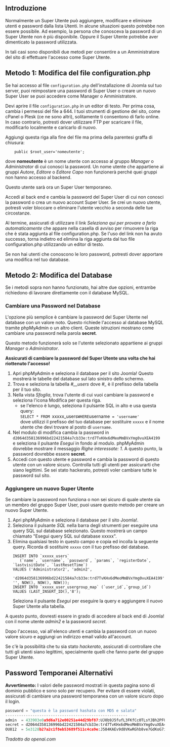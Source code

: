 <!-- Filename: How_do_you_recover_or_reset_your_admin_password%3F / Display title: Recupero Password Amministratore  -->

## Introduzione

Normalmente un Super Utente può aggiungere, modificare e eliminare utenti e password dalla lista Utenti. In alcune situazioni questo potrebbe non essere possibile. Ad esempio, la persona che conosceva la password di un Super Utente non è più disponibile. Oppure il Super Utente potrebbe aver dimenticato la password utilizzata.

In tali casi sono disponibili due metodi per consentire a un Amministratore del sito di effettuare l'accesso come Super Utente.  

## Metodo 1: Modifica del file configuration.php

Se hai accesso al file `configuration.php` dell'installazione di Joomla sul tuo server, puoi reimpostare una password di Super User o creare un nuovo Super User se puoi accedere come Manager o Amministratore.

Devi aprire il file `configuration.php` in un editor di testo. Per prima cosa, cambia i permessi del file a 644. I tuoi strumenti di gestione del sito, come cPanel o Plesk (ce ne sono altri), solitamente ti consentono di farlo online. In caso contrario, potresti dover utilizzare FTP per scaricare il file, modificarlo localmente e caricarlo di nuovo.

Aggiungi questa riga alla fine del file ma prima della parentesi graffa di chiusura:
```
    public $root_user='nomeutente';
```
dove **nomeutente** è un nome utente con accesso al gruppo *Manager* o *Administrator* di cui conosci la password. Un nome utente che appartiene ai gruppi *Autore*, *Editore* o *Editore Capo* non funzionerà perché quei gruppi non hanno accesso al backend.

Questo utente sarà ora un Super User temporaneo.

Accedi al back end e cambia la password del Super User di cui non conosci la password o crea un nuovo account Super User. Se crei un nuovo utente, potresti voler bloccare o eliminare l'utente vecchio a seconda delle tue circostanze.

Al termine, assicurati di utilizzare il link *Seleziona qui per provare a farlo automaticamente* che appare nella casella di avviso per rimuovere la riga che è stata aggiunta al file configuration.php. Se l'uso del link non ha avuto successo, torna indietro ed elimina la riga aggiunta dal tuo file configuration.php utilizzando un editor di testo.

Se non hai utenti che conoscono le loro password, potresti dover apportare una modifica nel tuo database.

## Metodo 2: Modifica del Database

Se i metodi sopra non hanno funzionato, hai altre due opzioni, entrambe
richiedono di lavorare direttamente con il database MySQL.

### Cambiare una Password nel Database

L'opzione più semplice è cambiare la password del Super Utente nel database con
un valore noto. Questo richiede l'accesso al database MySQL tramite phpMyAdmin
o un altro client. Queste istruzioni mostrano come cambiare una password nella parola **secret**.

Questo metodo funzionerà solo se l'utente selezionato appartiene ai gruppi *Manager* o
*Administrator*.

**Assicurati di cambiare la password del Super Utente una volta che hai riottenuto l'accesso!**

1.  Apri phpMyAdmin e seleziona il database per il sito Joomla! Questo
    mostrerà le tabelle del database sul lato sinistro dello schermo.
2.  Trova e seleziona la tabella *#__users* dove *#_* è il prefisso della tabella per
    il tuo sito.
3.  Nella vista *Sfoglia*, trova l'utente di cui vuoi cambiare la password e
    seleziona l'icona Modifica per questa riga.
    - se l'elenco è lungo, seleziona il pulsante SQL in alto e usa questa query:<br>
    `SELECT * FROM `xxxxx_users` WHERE `username` = 'username'`<br>
    dove utilizzi il prefisso del tuo database per sostituire `xxxxx` e il nome utente
    che devi trovare al posto di `username`.
4.  Nel modulo di modifica cambia la password in<br>
    `d2064d358136996bd22421584a7cb33e:trd7TvKHx6dMeoMmBVxYmg0vuXEA4199`<br>
    e seleziona il pulsante *Esegui* in fondo al modulo. phpMyAdmin dovrebbe
    mostrare il messaggio *Righe interessate: 1*. A questo punto, la password dovrebbe
    essere **secret**.
5.  Accedi con questo utente e password e cambia la password di questo
    utente con un valore sicuro. Controlla tutti gli utenti per assicurarti che siano
    legittimi. Se sei stato hackerato, potresti voler cambiare tutte le
    password sul sito.

### Aggiungere un nuovo Super Utente

Se cambiare la password non funziona o non sei sicuro di quale utente sia un
membro del gruppo Super User, puoi usare questo metodo per creare un nuovo
Super Utente.
1.  Apri phpMyAdmin e seleziona il database per il sito Joomla!.
2.  Seleziona il pulsante *SQL* nella barra degli strumenti per eseguire una query SQL sul
    database selezionato. Questo mostrerà un campo chiamato "Esegui query SQL
    sul database xxxxx".
3.  Elimina qualsiasi testo in questo campo e copia ed incolla la seguente query.
    Ricorda di sostituire `xxxxx` con il tuo prefisso del database.
    ```
    INSERT INTO `xxxxx_users`
       (`name`, `username`, `password`, `params`, `registerDate`, `lastvisitDate`, `lastResetTime`)
    VALUES ('Administrator2', 'admin2',
        'd2064d358136996bd22421584a7cb33e:trd7TvKHx6dMeoMmBVxYmg0vuXEA4199', '', NOW(), NOW(), NOW());
    INSERT INTO `xxxxx_user_usergroup_map` (`user_id`,`group_id`)
    VALUES (LAST_INSERT_ID(),'8');
    ```
    Seleziona il pulsante *Esegui* per eseguire la query e aggiungere il nuovo Super Utente alla
    tabella.

A questo punto, dovresti essere in grado di accedere al back end di Joomla!
con il nome utente *admin2* e la password *secret*.

Dopo l'accesso, vai all'elenco utenti e cambia la password con un nuovo valore sicuro e aggiungi un indirizzo email valido all'account.

Se c'è la possibilità che tu sia stato *hackerato*, assicurati di controllare che tutti gli utenti
siano legittimi, specialmente quelli che fanno parte del gruppo Super Utente.

## Password Temporanei Alternativi

**Avvertimento:** I valori delle password mostrati in questa pagina sono di dominio pubblico e
sono solo per recupero. Per evitare di essere violati, assicurati di cambiare una password temporanea con un valore sicuro dopo il login.

```python
password = "questa è la password hashata con MD5 e salata"
------------------------------------------------------
admin  = 433903e0a9d6a712e00251e44d29bf87:UJ0b9J5fufL3FKfCc0TLsYJBh2PFULvT
secret = d2064d358136996bd22421584a7cb33e:trd7TvKHx6dMeoMmBVxYmg0vuXEA4199
OU812  = 5e3128b27a2c1f8eb53689f511c4ca9e:J584KAEv9d8VKwRGhb8ve7GdKoG7isMm
```

*Tradotto da openai.com*

